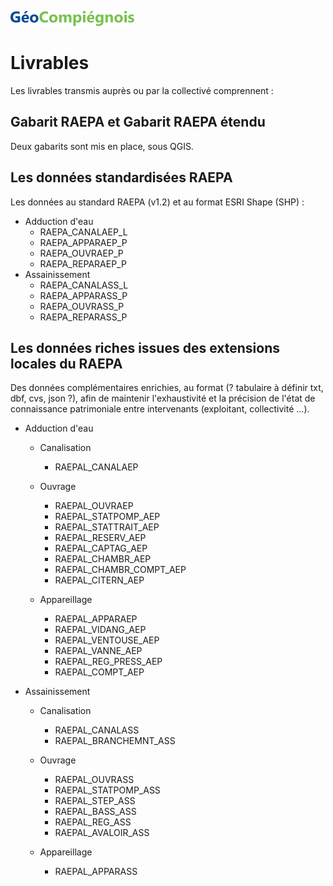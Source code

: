 ![picto](https://github.com/sigagglocompiegne/orga_gest_igeo/blob/master/doc/img/geocompiegnois_2020_reduit_v2.png)

# Livrables

Les livrables transmis auprès ou par la collectivé comprennent :

## Gabarit RAEPA et Gabarit RAEPA étendu

Deux gabarits sont mis en place, sous QGIS.


## Les données standardisées RAEPA

Les données au standard RAEPA (v1.2) et au format ESRI Shape (SHP) :
* Adduction d'eau
  * RAEPA_CANALAEP_L
  * RAEPA_APPARAEP_P
  * RAEPA_OUVRAEP_P
  * RAEPA_REPARAEP_P
* Assainissement
  * RAEPA_CANALASS_L
  * RAEPA_APPARASS_P
  * RAEPA_OUVRASS_P
  * RAEPA_REPARASS_P

## Les données riches issues des extensions locales du RAEPA

Des données complémentaires enrichies, au format (? tabulaire à définir txt, dbf, cvs, json ?), afin de maintenir l'exhaustivité et la précision de l'état de connaissance patrimoniale entre intervenants (exploitant, collectivité ...).

* Adduction d'eau
  * Canalisation
    * RAEPAL_CANALAEP
    
  * Ouvrage
    * RAEPAL_OUVRAEP
    * RAEPAL_STATPOMP_AEP
    * RAEPAL_STATTRAIT_AEP
    * RAEPAL_RESERV_AEP
    * RAEPAL_CAPTAG_AEP
    * RAEPAL_CHAMBR_AEP
    * RAEPAL_CHAMBR_COMPT_AEP
    * RAEPAL_CITERN_AEP
    
  * Appareillage
    * RAEPAL_APPARAEP
    * RAEPAL_VIDANG_AEP
    * RAEPAL_VENTOUSE_AEP
    * RAEPAL_VANNE_AEP
    * RAEPAL_REG_PRESS_AEP
    * RAEPAL_COMPT_AEP

* Assainissement
  * Canalisation
    * RAEPAL_CANALASS
    * RAEPAL_BRANCHEMNT_ASS
    
  * Ouvrage
    * RAEPAL_OUVRASS
    * RAEPAL_STATPOMP_ASS
    * RAEPAL_STEP_ASS
    * RAEPAL_BASS_ASS
    * RAEPAL_REG_ASS
    * RAEPAL_AVALOIR_ASS
    
  * Appareillage
    * RAEPAL_APPARASS
